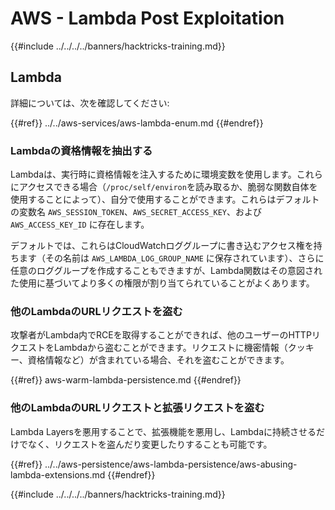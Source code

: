 # AWS - Lambda Post Exploitation

{{#include ../../../../banners/hacktricks-training.md}}

## Lambda

詳細については、次を確認してください:

{{#ref}}
../../aws-services/aws-lambda-enum.md
{{#endref}}

### Lambdaの資格情報を抽出する

Lambdaは、実行時に資格情報を注入するために環境変数を使用します。これらにアクセスできる場合（`/proc/self/environ`を読み取るか、脆弱な関数自体を使用することによって）、自分で使用することができます。これらはデフォルトの変数名 `AWS_SESSION_TOKEN`、`AWS_SECRET_ACCESS_KEY`、および `AWS_ACCESS_KEY_ID` に存在します。

デフォルトでは、これらはCloudWatchロググループに書き込むアクセス権を持ちます（その名前は `AWS_LAMBDA_LOG_GROUP_NAME` に保存されています）、さらに任意のロググループを作成することもできますが、Lambda関数はその意図された使用に基づいてより多くの権限が割り当てられていることがよくあります。

### 他のLambdaのURLリクエストを盗む

攻撃者がLambda内でRCEを取得することができれば、他のユーザーのHTTPリクエストをLambdaから盗むことができます。リクエストに機密情報（クッキー、資格情報など）が含まれている場合、それを盗むことができます。

{{#ref}}
aws-warm-lambda-persistence.md
{{#endref}}

### 他のLambdaのURLリクエストと拡張リクエストを盗む

Lambda Layersを悪用することで、拡張機能を悪用し、Lambdaに持続させるだけでなく、リクエストを盗んだり変更したりすることも可能です。

{{#ref}}
../../aws-persistence/aws-lambda-persistence/aws-abusing-lambda-extensions.md
{{#endref}}

{{#include ../../../../banners/hacktricks-training.md}}
